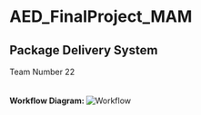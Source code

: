 # AED_FinalProject_MAM
<Strong><h2>Package Delivery System</h2></Strong>
Team Number 22
<br>
<br>
<br>
<strong> Workflow Diagram: </strong>
![Workflow](https://user-images.githubusercontent.com/114545333/204883941-6dffb6ea-67a5-4183-9253-65cd61e8c132.png)

